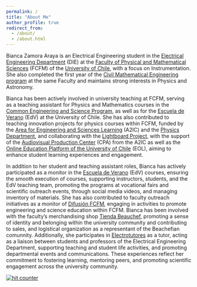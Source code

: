```yaml
---
permalink: /
title: "About Me"
author_profile: true
redirect_from: 
  - /about/
  - /about.html
---
```


Bianca Zamora Araya is an Electrical Engineering student in the [Electrical Engineering Department](https://www.electricalengineering.cl/) (DIE) at the [Faculty of Physical and Mathematical Sciences](https://ingenieria.uchile.cl/english) (FCFM) of the [University of Chile](https://uchile.cl/english), with a focus on Instrumentation. She also completed the first year of the [Civil Mathematical Engineering program](https://www.dim.uchile.cl/en/home/) at the same Faculty and maintains strong interests in Physics and Astronomy.

Bianca has been actively involved in university teaching at FCFM, serving as a teaching assistant for Physics and Mathematics courses in the [Common Engineering and Science Program](https://ingenieria.uchile.cl/english/faculty/schools/school-of-engineering-and-sciences), as well as for the [Escuela de Verano](https://www.edv.uchile.cl/#) (EdV) at the University of Chile. She has also contributed to teaching innovation projects for physics courses within FCFM, funded by the [Area for Engineering and Sciences Learning](https://a2ic.ing.uchile.cl/) (A2IC) and the [Physics Department](https://dfi.uchile.cl/), and collaborating with the [Lightboard Project](https://youtu.be/iwjAxOC_UM8?si=ZsVrF36ukjyoqe66), with the support of the [Audiovisual Production Center](https://a2ic.ing.uchile.cl/centro-de-producci%C3%B3n-audiovisual) (CPA) from the A2IC as well as the [Online Education Platform of the University of Chile](https://eol.uchile.cl/) (EOL), aiming to enhance student learning experiences and engagement.

In addition to her student and teaching assistant roles, Bianca has actively participated as a monitor in the [Escuela de Verano](https://www.edv.uchile.cl/#) (EdV) courses, ensuring the smooth execution of courses, supporting instructors, students, and the EdV teaching team, promoting the programs at vocational fairs and scientific outreach events, through social media videos, and managing inventory of materials. She has also contributed to faculty outreach initiatives as a monitor of [Difusión FCFM](http://instagram.com/ingenieria_ciencias_uchile/?hl=es), engaging in activities to promote engineering and science education within FCFM. Bianca has been involved with the faculty’s merchandising shop [Tienda Beauchef](https://tiendabeauchef.ing.uchile.cl/), promoting a sense of identity and belonging within the university community and contributing to sales, and logistical organization as a representant of the Beachefian comunnity. Additionally, she participates in [Electrotutores](https://cl.linkedin.com/company/electrotutores) as a tutor, acting as a liaison between students and professors of the Electrical Engineering Department, supporting teaching and student life activities, and promoting departmental events and communications. These experiences reflect her commitment to fostering learning, mentoring peers, and promoting scientific engagement across the university community.


<div id="sfcu5pqxx4pq3gq3hedzmaakajg9r8wjtxw"></div>
<script type="text/javascript" src="https://counter1.optistats.ovh/private/counter.js?c=u5pqxx4pq3gq3hedzmaakajg9r8wjtxw&down=async" async></script>
<noscript><a href="https://www.freecounterstat.com" title="hit counter"><img src="https://counter1.optistats.ovh/private/freecounterstat.php?c=u5pqxx4pq3gq3hedzmaakajg9r8wjtxw" border="0" title="hit counter" alt="hit counter"></a></noscript>
